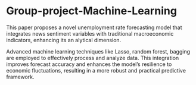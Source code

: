 # Group-project-Machine-Learning

 This paper proposes a novel unemployment rate forecasting model that integrates 
 news sentiment variables with traditional macroeconomic indicators, enhancing its an
alytical dimension. 

Advanced machine learning techniques like Lasso, random forest, bagging are employed to effectively
 process and analyze data. This integration improves forecast accuracy and enhances
 the model’s resilience to economic fluctuations, resulting in a more robust and practical
 predictive framework.

